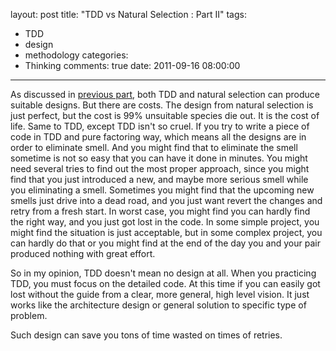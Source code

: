 layout: post
title: "TDD vs Natural Selection : Part II"
tags:
  - TDD
  - design
  - methodology
categories:
  - Thinking
comments: true
date: 2011-09-16 08:00:00
---
As discussed in [previous part](/Thinking/2011/09/14/tdd-vs-natural-selection/), both TDD and natural selection can produce suitable designs. But there are costs.
The design from natural selection is just perfect, but the cost is 99% unsuitable species die out. It is the cost of life.
Same to TDD, except TDD isn't so cruel. If you try to write a piece of code in TDD and pure factoring way, which means all the designs are in order to eliminate smell. And you might find that to eliminate the smell sometime is not so easy that you can have it done in minutes. You might need several tries to find out the most proper approach, since you might find that you just introduced a new, and maybe more serious smell while you eliminating a smell. Sometimes you might find that the upcoming new smells just drive into a dead road, and you just want revert the changes and retry from a fresh start. In worst case, you might find you can hardly find the right way, and you just got lost in the code.
In some simple project, you might find the situation is just acceptable, but in some complex project, you can hardly do that or you might find at the  end of the day you and your pair produced nothing with great effort.

So in my opinion, TDD doesn't mean no design at all. When you practicing TDD, you must focus on the detailed code. At this time if you can easily got lost without the guide from a clear, more general, high level vision. It just works like the architecture design or general solution to specific type of problem.

Such design can save you tons of time wasted on times of retries.
